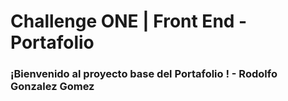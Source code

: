 # Challenge ONE | Front End -  Portafolio

### ¡Bienvenido al proyecto base del Portafolio ! - Rodolfo Gonzalez Gomez